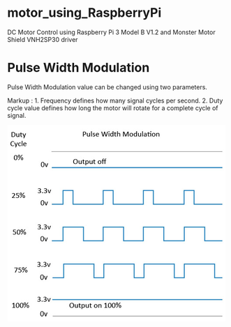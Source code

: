 # motor_using_RaspberryPi
DC Motor Control using Raspberry Pi 3 Model B V1.2 and Monster Motor Shield VNH2SP30 driver

# Pulse Width Modulation
Pulse Width Modulation value can be changed using two parameters.

Markup : 1. Frequency defines how many signal cycles per second.
         2. Duty cycle value defines how long the motor will rotate for a complete cycle of signal.
         
![alt text](https://raw.githubusercontent.com/hossain-bd/motor_using_RaspberryPi/master/images/pwm-duty-cycle.jpg)

